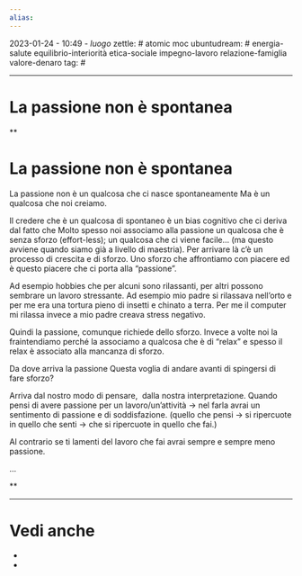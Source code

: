 ```yaml
---
alias: 
---
```

2023-01-24 - 10:49 - *luogo*
zettle: # atomic moc
ubuntudream: # energia-salute equilibrio-interiorità etica-sociale impegno-lavoro relazione-famiglia valore-denaro 
tag: #

---
# La passione non è spontanea


**

# La passione non è spontanea

La passione non è un qualcosa che ci nasce spontaneamente Ma è un qualcosa che noi creiamo. 

Il credere che è un qualcosa di spontaneo è un bias cognitivo che ci deriva dal fatto che Molto spesso noi associamo alla passione un qualcosa che è senza sforzo (effort-less); un qualcosa che ci viene facile… (ma questo avviene quando siamo già a livello di maestria). Per arrivare là c’è un processo di crescita e di sforzo. Uno sforzo che affrontiamo con piacere ed è questo piacere che ci porta alla “passione”. 

Ad esempio hobbies che per alcuni sono rilassanti, per altri possono sembrare un lavoro stressante. Ad esempio mio padre si rilassava nell’orto e per me era una tortura pieno di insetti e chinato a terra. Per me il computer mi rilassa invece a mio padre creava stress negativo.

Quindi la passione, comunque richiede dello sforzo. Invece a volte noi la fraintendiamo perché la associamo a qualcosa che è di “relax” e spesso il relax è associato alla mancanza di sforzo.

  

Da dove arriva la passione Questa voglia di andare avanti di spingersi di fare sforzo?

Arriva dal nostro modo di pensare,  dalla nostra interpretazione. Quando pensi di avere passione per un lavoro/un’attività → nel farla avrai un sentimento di passione e di soddisfazione. (quello che pensi → si ripercuote in quello che senti → che si ripercuote in quello che fai.)

Al contrario se ti lamenti del lavoro che fai avrai sempre e sempre meno passione.

…

**


---
# Vedi anche
- 
- 